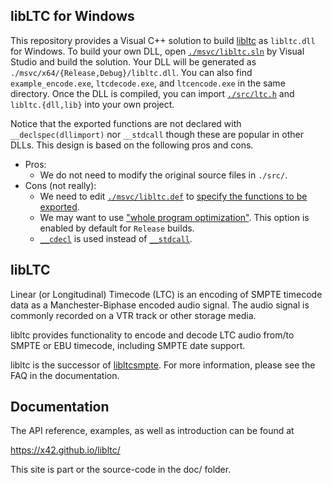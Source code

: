 libLTC for Windows
------------------

This repository provides a Visual C++ solution to build [libltc](http://x42.github.io/libltc/) as `libltc.dll` for Windows.
To build your own DLL, open [`./msvc/libltc.sln`](./msvc/libltc.sln) by Visual Studio and build the solution.
Your DLL will be generated as `./msvc/x64/{Release,Debug}/libltc.dll`.
You can also find `example_encode.exe`, `ltcdecode.exe`, and `ltcencode.exe` in the same directory.
Once the DLL is compiled, you can import [`./src/ltc.h`](./src/ltc.h) and `libltc.{dll,lib}` into your own project.

Notice that the exported functions are not declared with `__declspec(dllimport)` nor `__stdcall` though these are popular in other DLLs.  This design is based on the following pros and cons.
* Pros:
  * We do not need to modify the original source files in `./src/`.
* Cons (not really):
  * We need to edit [`./msvc/libltc.def`](./msvc/libltc.def) to [specify the functions to be exported](https://docs.microsoft.com/en-us/cpp/build/exporting-from-a-dll-using-def-files).
  * We may want to use ["whole program optimization"](https://docs.microsoft.com/en-us/cpp/build/importing-function-calls-using-declspec-dllimport).  This option is enabled by default for `Release` builds.
  * [`__cdecl`](https://docs.microsoft.com/en-us/cpp/cpp/cdecl) is used instead of [`__stdcall`](https://docs.microsoft.com/en-us/cpp/cpp/stdcall).




libLTC
------

Linear (or Longitudinal) Timecode (LTC) is an encoding of SMPTE timecode data
as a Manchester-Biphase encoded audio signal.
The audio signal is commonly recorded on a VTR track or other storage media.

libltc provides functionality to encode and decode LTC audio from/to
SMPTE or EBU timecode, including SMPTE date support.

libltc is the successor of [libltcsmpte](https://sourceforge.net/projects/ltcsmpte/).
For more information, please see the FAQ in the documentation.

Documentation
-------------

The API reference, examples, as well as introduction can be found at

https://x42.github.io/libltc/

This site is part or the source-code in the doc/ folder.

